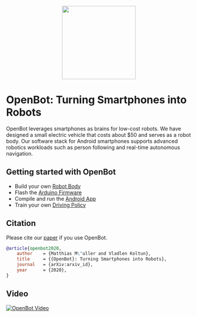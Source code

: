 <p align="center">
  <img src="docs/logo.png" width="200"/>
</p>

# OpenBot: Turning Smartphones into Robots

OpenBot leverages smartphones as brains for low-cost robots. We have designed a small electric vehicle that costs about $50 and serves as a robot body. Our software stack for Android smartphones supports advanced robotics workloads such as person following and real-time autonomous navigation.

## Getting started with OpenBot
- Build your own [Robot Body](body)
- Flash the [Arduino Firmware](firmware)
- Compile and run the [Android App](app)
- Train your own [Driving Policy](policy)

## Citation

Please cite our [paper](docs/paper/OpenBot.pdf) if you use OpenBot.

```bib
@article{openbot2020,
    author    = {Matthias M\"uller and Vladlen Koltun},
    title     = {{OpenBot}: Turning Smartphones into Robots},
    journal   = {arXiv:arxiv_id},
    year      = {2020},
}
```

## Video

[![OpenBot Video](https://img.youtube.com/vi/qc8hFLyWDOM/0.jpg)](https://www.youtube.com/watch?v=qc8hFLyWDOM)
